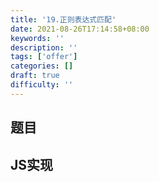 ```yaml
---
title: '19.正则表达式匹配'
date: 2021-08-26T17:14:58+08:00
keywords: ''
description: ''
tags: ['offer']
categories: []
draft: true
difficulty: ''
---
```


## 题目


## JS实现 

```javascript

```
